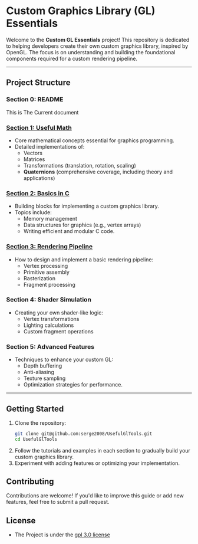 # Custom Graphics Library (GL) Essentials

Welcome to the **Custom GL Essentials** project! This repository is dedicated to helping developers create their own custom graphics library, inspired by OpenGL. The focus is on understanding and building the foundational components required for a custom rendering pipeline.

---

## Project Structure

### **Section 0: README**
This is The Current document

### **[Section 1: Useful Math](UsefulMaths/README.MD)**
- Core mathematical concepts essential for graphics programming.
- Detailed implementations of:
  - Vectors
  - Matrices
  - Transformations (translation, rotation, scaling)
  - **Quaternions** (comprehensive coverage, including theory and applications)

### **[Section 2: Basics in C](CBasics/README.MD)**
- Building blocks for implementing a custom graphics library.
- Topics include:
  - Memory management
  - Data structures for graphics (e.g., vertex arrays)
  - Writing efficient and modular C code.

### **[Section 3: Rendering Pipeline](RenderingPipeline/README.MD)**
- How to design and implement a basic rendering pipeline:
  - Vertex processing
  - Primitive assembly
  - Rasterization
  - Fragment processing

### **Section 4: Shader Simulation**
- Creating your own shader-like logic:
  - Vertex transformations
  - Lighting calculations
  - Custom fragment operations

### **Section 5: Advanced Features**
- Techniques to enhance your custom GL:
  - Depth buffering
  - Anti-aliasing
  - Texture sampling
  - Optimization strategies for performance.

---

## Getting Started

1. Clone the repository:
   ```bash
   git clone git@github.com:serge2008/UsefulGlTools.git
   cd UsefulGlTools
2. Follow the tutorials and examples in each section to gradually build your custom graphics library.
3. Experiment with adding features or optimizing your implementation.
## Contributing
Contributions are welcome! If you'd like to improve this guide or add new features, feel free to submit a pull request.
## License
 - The Project is under the [gpl 3.0 license](LICENSE)